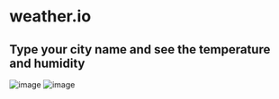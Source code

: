 # weather.io
## Type your city name and see the temperature and humidity
![image](https://user-images.githubusercontent.com/88206626/187326424-7b32afda-3741-44b5-a40c-22d42496f09d.png)
![image](https://user-images.githubusercontent.com/88206626/187326456-ceeb2a73-2fb3-4eb2-979e-8ca8f645c66c.png)
